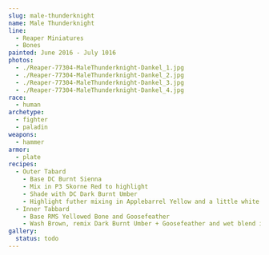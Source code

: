 ```yaml
---
slug: male-thunderknight
name: Male Thunderknight
line:
  - Reaper Miniatures
  - Bones
painted: June 2016 - July 1016
photos:
  - ./Reaper-77304-MaleThunderknight-Dankel_1.jpg
  - ./Reaper-77304-MaleThunderknight-Dankel_2.jpg
  - ./Reaper-77304-MaleThunderknight-Dankel_3.jpg
  - ./Reaper-77304-MaleThunderknight-Dankel_4.jpg
race:
  - human
archetype:
  - fighter
  - paladin
weapons:
  - hammer
armor:
  - plate
recipes:
  - Outer Tabard
    - Base DC Burnt Sienna
    - Mix in P3 Skorne Red to highlight
    - Shade with DC Dark Burnt Umber
    - Highlight futher mixing in Applebarrel Yellow and a little white at highest
  - Inner Tabbard
    - Base RMS Yellowed Bone and Goosefeather
    - Wash Brown, remix Dark Burnt Umber + Goosefeather and wet blend into base
gallery:
  status: todo
---
```

